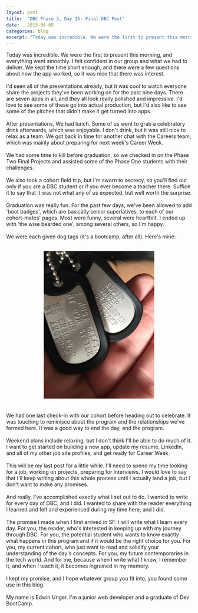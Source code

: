 ```yaml
---
layout: post
title:  "DBC Phase 3, Day 15: Final DBC Post"
date:   2015-06-05
categories: blog
excerpt: "Today was incredible. We were the first to present this morning, and everything went smoothly. I felt confident in our group and what we had to deliver. We kept the time short enough, and there were a few questions about how the app worked, so it was nice that there was interest."
---
```


Today was incredible. We were the first to present this morning, and everything went smoothly. I felt confident in our group and what we had to deliver. We kept the time short enough, and there were a few questions about how the app worked, so it was nice that there was interest.
<br>
<br>
I'd seen all of the presentations already, but it was cool to watch everyone share the projects they've been working on for the past nine days. There are seven apps in all, and they all look really polished and impressive. I'd love to see some of these go into actual production, but I'd also like to see some of the pitches that didn't make it get turned into apps.
<br>
<br>
After presentations, We had lunch. Some of us went to grab a celebratory drink afterwards, which was enjoyable. I don't drink, but it was still nice to relax as a team. We got back in time for another chat with the Careers team, which was mainly about preparing for next week's Career Week.
<br>
<br>
We had some time to kill before graduation, so we checked in on the Phase Two Final Projects and assisted some of the Phase One students with their challenges.
<br>
<br>
We also took a cohort field trip, but I'm sworn to secrecy, so you'll find out only if you are a DBC student or if you ever become a teacher there. Suffice it to say that it was not what any of us expected, but well worth the surprise.
<br>
<br>
Graduation was really fun. For the past few days, we've been allowed to add 'boot badges', which are basically senior superlatives, to each of our cohort-mates' pages. Most were funny, several were heartfelt. I ended up with 'the wise bearded one', among several others, so I'm happy.
<br>
<br>
We were each given dog tags (it's a bootcamp, after all). Here's mine:
<br>
<br>
<center><img src="https://github.com/edwinunger/edwinunger.github.io/blob/master/images/dogtags.jpg?raw=true"/></center>
<br>
<br>
We had one last check-in with our cohort before heading out to celebrate. It was touching to reminisce about the program and the relationships we've formed here. It was a good way to end the day, and the program.
<br>
<br>
Weekend plans include relaxing, but I don't think I'll be able to do much of it. I want to get started on building a new app, update my resume, LinkedIn, and all of my other job site profiles, and get ready for Career Week.
<br>
<br>
This will be my last post for a little while. I'll need to spend my time looking for a job, working on projects, preparing for interviews. I would love to say that I'll keep writing about this whole process until I actually land a job, but I don't want to make any promises.
<br>
<br>
And really, I've accomplished exactly what I set out to do. I wanted to write for every day of DBC, and I did. I wanted to share with the reader everything I learned and felt and experienced during my time here, and I did.
<br>
<br>
The promise I made when I first arrived in SF: I will write what I learn every day. For you, the reader, who's interested in keeping up with my journey through DBC. For you, the potential student who wants to know exactly what happens in this program and if it would be the right choice for you. For you, my current cohort, who just want to read and solidify your understanding of the day's concepts. For you, my future contemporaries in the tech world. And for me, because when I write what I know, I remember it, and when I teach it, it becomes ingrained in my memory.
<br>
<br>
I kept my promise, and I hope whatever group you fit into, you found some use in this blog.
<br>
<br>
My name is Edwin Unger. I'm a junior web developer and a graduate of Dev BootCamp.